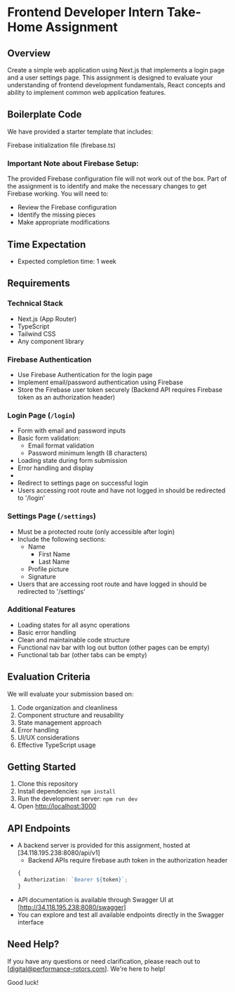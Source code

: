 # Frontend Developer Intern Take-Home Assignment

## Overview

Create a simple web application using Next.js that implements a login page and a user settings page. This assignment is designed to evaluate your understanding of frontend development fundamentals, React concepts and ability to implement common web application features.

## Boilerplate Code

We have provided a starter template that includes:

Firebase initialization file (firebase.ts)

### Important Note about Firebase Setup:

The provided Firebase configuration file will not work out of the box. Part of the assignment is to identify and make the necessary changes to get Firebase working. You will need to:

- Review the Firebase configuration
- Identify the missing pieces
- Make appropriate modifications

## Time Expectation

- Expected completion time: 1 week

## Requirements

### Technical Stack

- Next.js (App Router)
- TypeScript
- Tailwind CSS
- Any component library

### Firebase Authentication

- Use Firebase Authentication for the login page
- Implement email/password authentication using Firebase
- Store the Firebase user token securely (Backend API requires Firebase token as an authorization header)

### Login Page (`/login`)

- Form with email and password inputs
- Basic form validation:
  - Email format validation
  - Password minimum length (8 characters)
- Loading state during form submission
- Error handling and display
-
- Redirect to settings page on successful login
- Users accessing root route and have not logged in should be redirected to '/login'

### Settings Page (`/settings`)

- Must be a protected route (only accessible after login)
- Include the following sections:
  - Name
    - First Name
    - Last Name
  - Profile picture
  - Signature
- Users that are accessing root route and have logged in should be redirected to '/settings'

### Additional Features

- Loading states for all async operations
- Basic error handling
- Clean and maintainable code structure
- Functional nav bar with log out button (other pages can be empty)
- Functional tab bar (other tabs can be empty)

## Evaluation Criteria

We will evaluate your submission based on:

1. Code organization and cleanliness
2. Component structure and reusability
3. State management approach
4. Error handling
5. UI/UX considerations
6. Effective TypeScript usage

## Getting Started

1. Clone this repository
2. Install dependencies: `npm install`
3. Run the development server: `npm run dev`
4. Open [http://localhost:3000](http://localhost:3000)

## API Endpoints

- A backend server is provided for this assignment, hosted at [34.118.195.238:8080/api/v1]
  - Backend APIs require firebase auth token in the authorization header
  ```ts
  {
    Authorization: `Bearer ${token}`;
  }
  ```
- API documentation is available through Swagger UI at [http://34.118.195.238:8080/swagger]
- You can explore and test all available endpoints directly in the Swagger interface

## Need Help?

If you have any questions or need clarification, please reach out to [digital@performance-rotors.com]. We're here to help!

Good luck!

